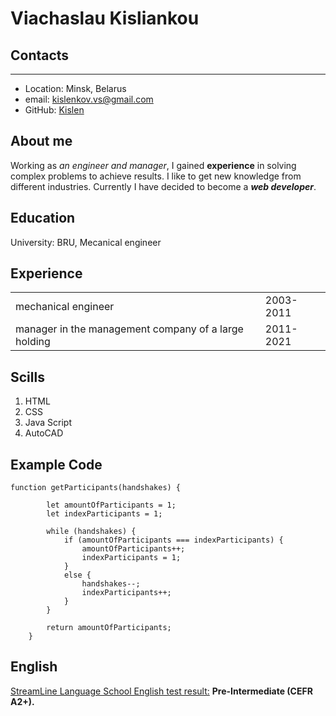 # Viachaslau Kisliankou
## Contacts
_____
+ Location: Minsk, Belarus
+ email: kislenkov.vs@gmail.com
+ GitHub: [Kislen](https://github.com/Kislen)


## About me
Working as *an engineer and manager*, I gained **experience** in solving complex problems to achieve results. I like to get new knowledge from different industries. Currently I have decided to become a ***web developer***.


## Education
University: BRU, Mecanical engineer


## Experience
|    |    |
|----|----|
| mechanical engineer|2003-2011|
|manager in the management company of a large holding| 2011-2021|

## Scills
1. HTML
2. CSS
3. Java Script
4. AutoCAD
## Example Code
```
function getParticipants(handshakes) {

        let amountOfParticipants = 1;
        let indexParticipants = 1;

        while (handshakes) {
            if (amountOfParticipants === indexParticipants) {
                amountOfParticipants++;
                indexParticipants = 1;
            }
            else {
                handshakes--;
                indexParticipants++;
            }
        }
        
        return amountOfParticipants;
    }
```

## English 
[StreamLine Language School English test result:](https://test.str.by/login/index.php) **Pre-Intermediate (CEFR A2+).**


